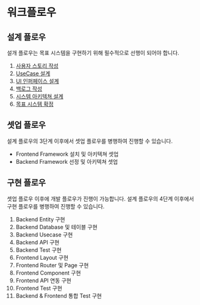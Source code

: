 # 워크플로우

## 설계 플로우
설개 플로우는 목표 시스템을 구현하기 위해 필수적으로 선행이 되어야 합니다. 

1. [사용자 스토리 작성](/workflow/nuxtjs-django/user-story)
2. [UseCase 설계](/workflow/nuxtjs-django/usecase)
3. [UI 인퍼페이스 설계](/workflow/nuxtjs-django/ui-interface)
4. [백로그 작성](/workflow/nuxtjs-django/backlog)
5. [시스템 아키텍쳐 설계](/workflow/nuxtjs-django/backlog)
5. [목표 시스템 확정](/workflow/nuxtjs-django/backlog)


## 셋업 플로우
설계 플로우의 3단계 이후에서 셋업 플로우를 병행하여 진행할 수 있습니다. 

* Frontend Framework 설치 및 아키텍쳐 셋업
* Backend Framework 선정 및 아키텍쳐 셋업


## 구현 플로우 
셋업 플로우 이후에 개발 플로우가 진행이 가능합니다. 
설계 플로우의 4단계 이후에서 구현 플로우를 병행하여 진행할 수 있습니다. 

1. Backend Entity 구현
2. Backend Database 및 테이블 구현
3. Backend Usecase 구현
4. Backend API 구현
5. Backend Test 구현
5. Frontend Layout 구현
6. Frontend Router 및 Page 구현
7. Frontend Component 구현
8. Frontend API 연동 구현
9. Frontend Test 구현
10. Backend & Frontend 통합 Test 구현







